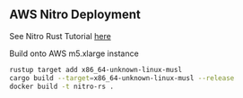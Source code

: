 ## AWS Nitro Deployment

See Nitro Rust Tutorial [here](https://docs.aws.amazon.com/enclaves/latest/user/developing-applications-linux.html)

Build onto AWS m5.xlarge instance

```bash
rustup target add x86_64-unknown-linux-musl
cargo build --target=x86_64-unknown-linux-musl --release
docker build -t nitro-rs .
```



